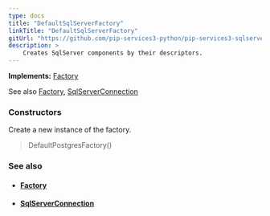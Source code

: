 ```yaml
---
type: docs
title: "DefaultSqlServerFactory"
linkTitle: "DefaultSqlServerFactory"
gitUrl: "https://github.com/pip-services3-python/pip-services3-sqlserver-python"
description: > 
    Creates SqlServer components by their descriptors.
---
```


**Implements:** [Factory](../../../components/build/factory)

See also [Factory](../../../components/build/factory), [SqlServerConnection](../../connect/sqlserver_connection) 

### Constructors

Create a new instance of the factory.

> DefaultPostgresFactory()


### See also
- #### [Factory](../../../components/build/factory)
- #### [SqlServerConnection](../../connect/sqlserver_connection) 

